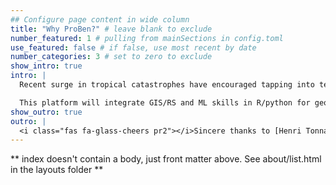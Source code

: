 ```yaml
---
## Configure page content in wide column
title: "Why ProBen?" # leave blank to exclude
number_featured: 1 # pulling from mainSections in config.toml
use_featured: false # if false, use most recent by date
number_categories: 3 # set to zero to exclude
show_intro: true
intro: |
  Recent surge in tropical catastrophes have encouraged tapping into technology and reproducible coding. Species distribution and statistical model use data (data-oriented) and expert systems for insights on niche-climate relationship. Elaborate analysis is performed by machine learning (ML) algorithms to precisely improve on the predictability. GIS tools and software visualizes the models and produce informative risk maps.

  This platform will integrate GIS/RS and ML skills in R/python for geospatial analysis and predicting species distribution.  
show_outro: true
outro: |
  <i class="fas fa-glass-cheers pr2"></i>Sincere thanks to [Henri Tonnang](htonnang@icipe.org) for the support and accommodation!
---
```


** index doesn't contain a body, just front matter above.
See about/list.html in the layouts folder **